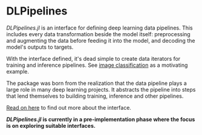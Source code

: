 # DLPipelines

*DLPipelines.jl* is an interface for defining deep learning data pipelines. This includes every data transformation beside the model itself: preprocessing and augmenting the data before feeding it into the model, and decoding the model's outputs to targets.

With the interface defined, it's dead simple to create data iterators for training and inference pipelines. See [image classification](docs/methods/imageclassification.md) as a motivating example.

The package was born from the realization that the data pipeline plays a large role in many deep learning projects. It abstracts the pipeline into steps that lend themselves to building training, inference and other pipelines.

[Read on here](docs/introduction.md) to find out more about the interface.

***DLPipelines.jl* is currently in a pre-implementation phase where the focus is on exploring suitable interfaces.**